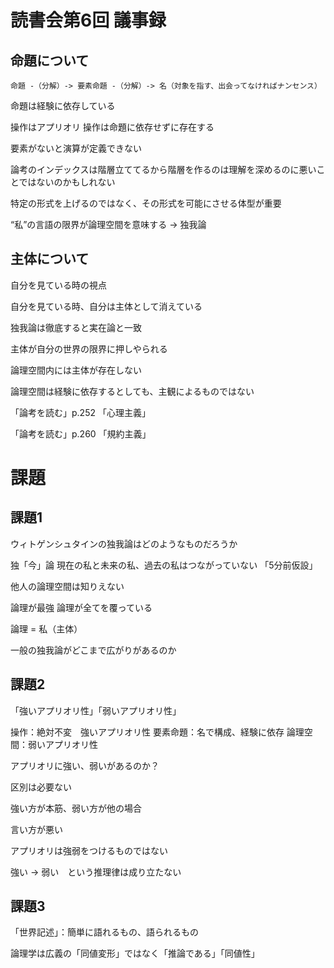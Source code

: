 # 読書会第6回 議事録

## 命題について

`命題 -（分解）-> 要素命題 -（分解）-> 名（対象を指す、出会ってなければナンセンス）`

命題は経験に依存している

操作はアプリオリ
操作は命題に依存せずに存在する

要素がないと演算が定義できない

論考のインデックスは階層立ててるから階層を作るのは理解を深めるのに悪いことではないのかもしれない

特定の形式を上げるのではなく、その形式を可能にさせる体型が重要

“私”の言語の限界が論理空間を意味する -> 独我論

## 主体について

自分を見ている時の視点

自分を見ている時、自分は主体として消えている

独我論は徹底すると実在論と一致

主体が自分の世界の限界に押しやられる

論理空間内には主体が存在しない

論理空間は経験に依存するとしても、主観によるものではない

「論考を読む」p.252 「心理主義」

「論考を読む」p.260 「規約主義」

# 課題

## 課題1

ウィトゲンシュタインの独我論はどのようなものだろうか

独「今」論
現在の私と未来の私、過去の私はつながっていない
「5分前仮設」

他人の論理空間は知りえない

論理が最強 論理が全てを覆っている

論理 = 私（主体）

一般の独我論がどこまで広がりがあるのか

## 課題2

「強いアプリオリ性」「弱いアプリオリ性」

操作：絶対不変　強いアプリオリ性
要素命題：名で構成、経験に依存
論理空間：弱いアプリオリ性

アプリオリに強い、弱いがあるのか？

区別は必要ない

強い方が本筋、弱い方が他の場合

言い方が悪い

アプリオリは強弱をつけるものではない

強い -> 弱い　という推理律は成り立たない

## 課題3

「世界記述」：簡単に語れるもの、語られるもの

論理学は広義の「同値変形」ではなく「推論である」「同値性」
